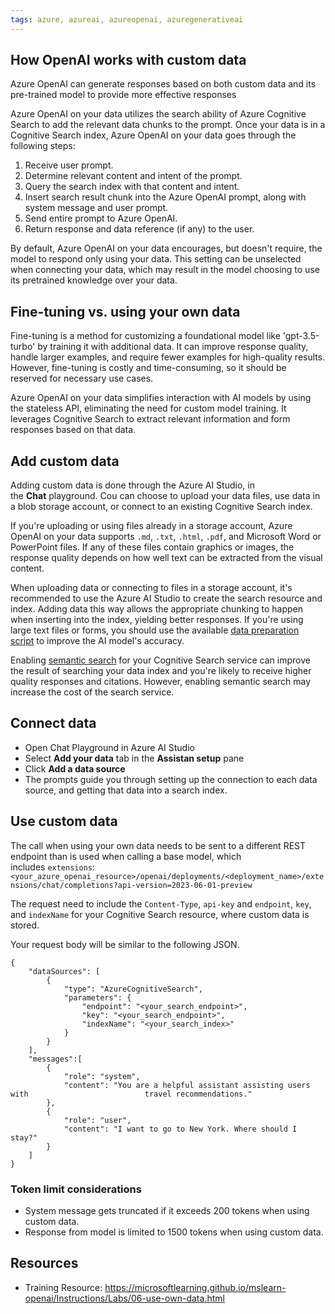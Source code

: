 ```yaml
---
tags: azure, azureai, azureopenai, azuregenerativeai
---
```


## How OpenAI works with custom data

Azure OpenAI can generate responses based on both custom data and its pre-trained model to provide more effective responses

Azure OpenAI on your data utilizes the search ability of Azure Cognitive Search to add the relevant data chunks to the prompt. Once your data is in a Cognitive Search index, Azure OpenAI on your data goes through the following steps:

1. Receive user prompt.
2. Determine relevant content and intent of the prompt.
3. Query the search index with that content and intent.
4. Insert search result chunk into the Azure OpenAI prompt, along with system message and user prompt.
5. Send entire prompt to Azure OpenAI.
6. Return response and data reference (if any) to the user.

By default, Azure OpenAI on your data encourages, but doesn't require, the model to respond only using your data. This setting can be unselected when connecting your data, which may result in the model choosing to use its pretrained knowledge over your data.

## Fine-tuning vs. using your own data

Fine-tuning is a method for customizing a foundational model like 'gpt-3.5-turbo' by training it with additional data. It can improve response quality, handle larger examples, and require fewer examples for high-quality results. However, fine-tuning is costly and time-consuming, so it should be reserved for necessary use cases.

Azure OpenAI on your data simplifies interaction with AI models by using the stateless API, eliminating the need for custom model training. It leverages Cognitive Search to extract relevant information and form responses based on that data.

## Add custom data

Adding custom data is done through the Azure AI Studio, in the **Chat** playground. Cou can choose to upload your data files, use data in a blob storage account, or connect to an existing Cognitive Search index.

If you're uploading or using files already in a storage account, Azure OpenAI on your data supports `.md`, `.txt`, `.html`, `.pdf`, and Microsoft Word or PowerPoint files. If any of these files contain graphics or images, the response quality depends on how well text can be extracted from the visual content.

When uploading data or connecting to files in a storage account, it's recommended to use the Azure AI Studio to create the search resource and index. Adding data this way allows the appropriate chunking to happen when inserting into the index, yielding better responses. If you're using large text files or forms, you should use the available [data preparation script](https://learn.microsoft.com/en-us/azure/cognitive-services/openai/concepts/use-your-data#ingesting-your-data-into-azure-cognitive-search?azure-portal=true) to improve the AI model's accuracy.

Enabling [semantic search](https://learn.microsoft.com/en-us/azure/search/semantic-search-overview) for your Cognitive Search service can improve the result of searching your data index and you're likely to receive higher quality responses and citations. However, enabling semantic search may increase the cost of the search service.

## Connect data

-   Open Chat Playground in Azure AI Studio
-   Select **Add your data** tab in the **Assistan setup** pane
-   Click **Add a data source**
-   The prompts guide you through setting up the connection to each data source, and getting that data into a search index.

## Use custom data

The call when using your own data needs to be sent to a different REST endpoint than is used when calling a base model, which includes `extensions`: `<your_azure_openai_resource>/openai/deployments/<deployment_name>/extensions/chat/completions?api-version=2023-06-01-preview`

The request need to include the `Content-Type`, `api-key` and `endpoint`, `key`, and `indexName` for your Cognitive Search resource, where custom data is stored.

Your request body will be similar to the following JSON.

```
{
    "dataSources": [
        {
            "type": "AzureCognitiveSearch",
            "parameters": {
                "endpoint": "<your_search_endpoint>",
                "key": "<your_search_endpoint>",
                "indexName": "<your_search_index>"
            }
        }
    ],
    "messages":[
        {
            "role": "system",
            "content": "You are a helpful assistant assisting users with                          travel recommendations."
        },
        {
            "role": "user",
            "content": "I want to go to New York. Where should I stay?"
        }
    ]
}
```

### Token limit considerations

-   System message gets truncated if it exceeds 200 tokens when using custom data.
-   Response from model is limited to 1500 tokens when using custom data.

## Resources

-   Training Resource: https://microsoftlearning.github.io/mslearn-openai/Instructions/Labs/06-use-own-data.html
